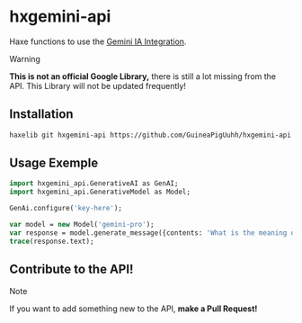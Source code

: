 # hxgemini-api

Haxe functions to use the [Gemini IA Integration](https://gemini.google.com/app).

> [!WARNING]
> **This is not an official Google Library,** there is still a lot missing from the API. This Library will not be updated frequently!

## Installation
```bash
haxelib git hxgemini-api https://github.com/GuineaPigUuhh/hxgemini-api.git
```

## Usage Exemple
```haxe
import hxgemini_api.GenerativeAI as GenAI;
import hxgemini_api.GenerativeModel as Model;

GenAi.configure('key-here');

var model = new Model('gemini-pro');
var response = model.generate_message({contents: 'What is the meaning of life?'});
trace(response.text);
```

## Contribute to the API!
> [!NOTE]
> If you want to add something new to the API, **make a Pull Request!**
